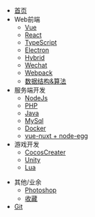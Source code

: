 * [首页](/docs/index.md)
* Web前端
    * [Vue](/docs/Web/Vue/index)
    * [React](/docs/Web/React/index)
    * [TypeScript](/docs/Web/Typescript/index)
    * [Electron](/docs/Web/Electron/index)
    * [Hybrid](/docs/Web/Hybrid/index)
    * [Wechat](/docs/Web/Wechat/index)
    * [Webpack](/docs/Web/Webpack/index)
    * [数据结构&算法](/docs/Algorithm/index)
* 服务端开发
    * [NodeJs](/docs/WebServer/Node/index)
    * [PHP](/docs/WebServer/PHP/index)
    * [Java](/docs/WebServer/Java/index)
    * [MySql](/docs/WebServer/MySql/index)
    * [Docker](/docs/WebServer/Docker/index)
    * [vue-nuxt + node-egg](/docs/WebServer/FullStackCombat/index)
* 游戏开发
    * [CocosCreater](/docs/Game/CocosCreater/index)
    * [Unity](/docs/Game/Unity/index)
    * [Lua](/docs/Game/Lua/index)
<!-- * [算法](/docs/Algorithm/index) -->
* 其他/业余
    * [Photoshop](/docs/Photoshop/index)
    * [收藏](/docs/Collection/index)
* [Git](/docs/Git/index)